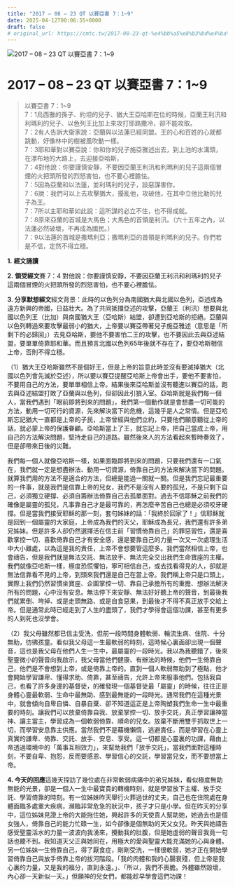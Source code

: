 ```yaml
---
title: "2017 – 08 – 23 QT 以賽亞書 7：1~9"
date: 2025-04-12T00:06:55+0800
draft: false
# original_url: https://cmtc.tw/2017-08-23-qt-%e4%bb%a5%e8%b3%bd%e4%ba%9e%e6%9b%b8-7%ef%bc%9a19
---
```


![2017 – 08 – 23 QT 以賽亞書 7：1\~9](/images/qt.jpg   "2017 – 08 – 23 QT 以賽亞書 7：1\~9")

# 2017 – 08 – 23 QT 以賽亞書 7：1\~9

> 以賽亞書 7：1\~9  
> 7：1烏西雅的孫子、約坦的兒子、猶大王亞哈斯在位的時候，亞蘭王利汛和利瑪利的兒子、以色列王比加上來攻打耶路撒冷，卻不能攻取。  
> 7：2有人告訴大衛家說：亞蘭與以法蓮已經同盟。王的心和百姓的心就都跳動，好像林中的樹被風吹動一樣。  
> 7：3耶和華對以賽亞說：你和你的兒子施亞雅述出去，到上池的水溝頭，在漂布地的大路上，去迎接亞哈斯，  
> 7：4對他說：你要謹慎安靜，不要因亞蘭王利汛和利瑪利的兒子這兩個冒煙的火把頭所發的烈怒害怕，也不要心裡膽怯。  
> 7：5因為亞蘭和以法蓮，並利瑪利的兒子，設惡謀害你，  
> 7：6說：我們可以上去攻擊猶大，擾亂他，攻破他，在其中立他比勒的兒子為王。  
> 7：7所以主耶和華如此說：這所謀的必立不住，也不得成就。  
> 7：8原來亞蘭的首城是大馬色；大馬色的首領是利汛。（六十五年之內，以法蓮必然破壞，不再成為國民。）  
> 7：9以法蓮的首城是撒瑪利亞；撒瑪利亞的首領是利瑪利的兒子。你們若是不信，定然不得立穩。

**1.** **經文誦讀**

**2.** **領受經文**賽 7：4 對他說：你要謹慎安靜，不要因亞蘭王利汛和利瑪利的兒子這兩個冒煙的火把頭所發的烈怒害怕，也不要心裡膽怯。

**3. 分享默想經文**經文背景：此時的以色列分為南國猶大與北國以色列，亞述成為遠方新興的帝國，日益壯大。為了共同抵擋亞述的攻擊，亞蘭王（利汛）想要與北國以色列王（比加）與南國猶大王（亞哈斯）結盟，卻遭到亞哈斯的拒絕。亞蘭與以色列轉過來要攻擊最弱小的猶大，上帝要以賽亞帶著兒子施亞雅述（意思是「所剩下的必歸回」）去見亞哈斯，要他不要害怕二王的攻擊，也不要因此去與亞述結盟，要單單倚靠耶和華。而且預言北國以色列65年後就不存在了，要亞哈斯相信上帝，否則不得立穩。

（1）猶大王亞哈斯雖然不是個好王，但是上帝的旨意此時並沒有要滅掉猶大（北國以色列會先滅於亞述），所以要以賽亞提醒亞哈斯上帝會出手，要他不要害怕，不要用自己的方法，要單單相信上帝。結果後來亞哈斯並沒有聽進以賽亞的話，跑去與亞述結盟打敗了亞蘭與以色列，但卻因此引狼入室。亞哈斯就是我們每一個人，當我們遇到「眼前即將到來的問題」，我們第一個動作就是會想盡一切可能的方法，動用一切可行的資源，先來解決當下的危機，這幾乎是人之常情。但是亞哈斯忘記猶大一直都是上帝的子民，上帝曾經與他們立約，只要他們願意聽從上帝的話，就必蒙上帝的保護眷顧。亞哈斯當上了王，就忘記上帝，把自己當成上帝，用自己的方法解決問題，堅持走自己的道路。雖然後來人的方法看起來暫時奏效了，但是卻帶來日後的災難。

我們每一個人就像亞哈斯一樣，如果面臨即將到來的問題，只要我們還有一口氣在，我們就一定是想盡辦法、動用一切資源，倚靠自己的方法來解決當下的問題。就算我們用的方法不是適合的方法，但總是能過一關就一關。但是我們忘記最重要的一件事，就是我們是信靠上帝的兒女，我們不是沒有人要的孤兒，不是只剩下自己，必須獨立硬撐、必須自籌辦法倚靠自己去孤單面對。過去不信耶穌之前我們的確像是屬靈的孤兒，凡事靠自己才是最可靠的，再怎麼辛苦自己也總是必須咬牙硬撐。但是當我們接受耶穌的那一刻，套句姊妹的話：「我終於回家了！」信耶穌就是回到一個屬靈的大家庭，上帝成為我們的天父，耶穌成為長兄，我們還有許多弟兄姊妹。但是許多人卻仍然選擇活在信主前「習慣倚靠自己」的罪惡習性，還是喜歡掌控一切、喜歡倚靠自己才有安全感，還是要靠自己的力量一次又一次處理生活中大小難處，以為這是我的責任，上帝不會想要管這麼多。我們當然相信上帝，也會禱告，但是我們就是無法交託、無法放手、無法完全交出我們生命寶座的主權。我們就像亞哈斯一樣，極度恐慌懼怕，寧可相信自己，或去找看得見的人，卻就是無法信靠看不見的上帝，到頭來我們還是自己在當上帝。我們稱上帝只是口頭上，實際上我們仍然習慣坐寶座、企圖掌控一切、靠自己承擔所有的重擔、想辦法解決所有的問題，心中沒有安息。無法停下來安靜、無法好好聽上帝的聲音，到最後我們就累倒、垮掉、或是走頭無路、或是自食惡果，到最後才不得不真正放手交給上帝。但是通常此時已經走到了人生的盡頭了，我們才學得會這個功課，甚至有更多的人到死也沒學會。

（2）我父母雖然都已信主受洗，但前一段時間身體軟弱、輪流生病、住院、十分無助，彷彿孩童。看似我父母這一生最軟弱的時刻，這時候心裏面卻出現一個聲音，這也是我父母在他們人生一生中，最屬靈的一段時光。我以為我聽錯了，後來聖靈微小的聲音向我啟示，我父母當他們健康、有辦法的時候，他們一生倚靠自己，他們是不會想到上帝，或是倚靠上帝的。直到一個人軟弱無助到了極點，他才會開始學習謙卑、懂得求助、倚靠，甚至禱告，允許上帝來服事他們。包括我自己，也看了許多身邊的基督徒，的確發現一個基督徒最「屬靈」的時候，往往正是身體心靈最軟弱、生命中最無助、感到最無能的一段時光。通常我們在這種光景中，就會傾向自卑自憐、自暴自棄、卻不知道這正是上帝陶塑我們生命一生中最重要的時刻。讓我們可以放棄倚靠自我、放棄掌控一切、放手交託，真正學習讓神當神、讓主當主，學習成為一個軟弱倚靠、順命的兒女。放棄不斷用雙手抓取世上一切，而學習安息靠主供應。當然我們不是藉機懶惰，逃避責任，而是學習在心靈上真實的謙卑、倚靠、交託、放手、安息、享受。這一切都是心靈裏的功課，藉由上帝透過環境中的「萬事互相效力」，來幫助我們「放手交託」，當我們面對這種時刻，不要自卑、抱怨，反而要感恩、學習信心的交託，學習當兒女，而不要想當上帝。

**4. 今天的回應**這幾天探訪了幾位處在非常軟弱病痛中的弟兄姊妹，看似極度無助無能的光景，卻是一個人一生中最寶貴的轉機時刻，就是學習放下主權、放手交託、學習倚靠的時刻。有一位姊妹昨天舉行火葬過世的丈夫，自己也在住院處在身體面臨多處重大疾病，瀕臨非常危急的狀況中，孩子才只是小學。但在昨天的分享中，這位姊妹見證上帝的大能拖住她，興起許多的天使貴人幫助她，她過去也是個女強人，倚靠自己的能力忙碌一生，如今卻像是個無助的天父女兒。昨天與她禱告感受聖靈活水的力量一波波向我湧來，攪動我的肚腹，但是她虛弱的聲音我竟一句話也聽不到。我知道天父正與她同在，用極大的愛與聖靈大能充滿她的心與身體。另一位姊妹一生倚靠自己，得了厭食症，剛剛受洗，一樣很軟弱，她才正在開始學習倚靠自己與放手倚靠上帝的拔河階段。「我的肉體和我的心腸衰殘，但上帝是我心裏的力量，又是我的福分，直到永遠。」、「所以，我們不喪膽。外體雖然毀壞，內心卻一天新似一天。」但願神的兒女們，都能趁早學會這們功課！